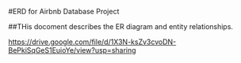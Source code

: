 #ERD for Airbnb Database Project

##THis docoment describes the ER diagram and entity relationships.

https://drive.google.com/file/d/1X3N-ksZv3cvoDN-BePkiSqGeS1EuioYe/view?usp=sharing
